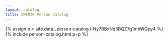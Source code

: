 ```yaml
---
layout: catalog
title: SWERIK Person Catalog
---
```

{% assign p = site.data._person-catalog.i-Ny7BBxNq5BQZ7g1mbWQpy4 %}
{% include person-catalog.html p=p %}

